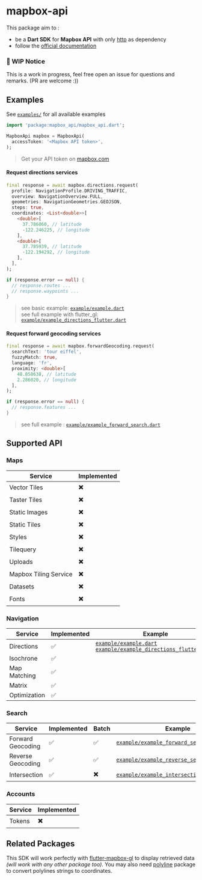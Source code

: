 # mapbox-api

This package aim to :
- be a **Dart SDK** for **Mapbox API** with only [http](https://github.com/dart-lang/http) as dependency
- follow the [official documentation](https://docs.mapbox.com/api/)

### :construction: WIP Notice

This is a work in progress, feel free open an issue for questions and remarks. (PR are welcome :))

## Examples

See [`examples/`](https://github.com/stafyniaksacha/mapbox-api/tree/master/example) for all available examples

```dart
import 'package:mapbox_api/mapbox_api.dart';

MapboxApi mapbox = MapboxApi(
  accessToken: '<Mapbox API token>',
);
```
> Get your API token on [mapbox.com](https://www.mapbox.com/)

#### Request directions services

```dart
final response = await mapbox.directions.request(
  profile: NavigationProfile.DRIVING_TRAFFIC,
  overview: NavigationOverview.FULL,
  geometries: NavigationGeometries.GEOJSON,
  steps: true,
  coordinates: <List<double>>[
    <double>[
      37.786060, // latitude
      -122.246225, // longitude
    ],
    <double>[
      37.785939, // latitude
      -122.194292, // longitude
    ],
  ],
);

if (response.error == null) {
  // response.routes ...
  // response.waypoints ...
}
```
> see basic example: [`example/example.dart`](https://github.com/stafyniaksacha/mapbox-api/blob/master/example/example.dart)  
> see full example with flutter_gl: [`example/example_directions_flutter.dart`](https://github.com/stafyniaksacha/mapbox-api/blob/master/example/example_directions_flutter.dart)

#### Request forward geocoding services

```dart
final response = await mapbox.forwardGeocoding.request(
  searchText: 'tour eiffel',
  fuzzyMatch: true,
  language: 'fr',
  proximity: <double>[
    48.858638, // latitude
    2.286020, // longitude
  ],
);

if (response.error == null) {
  // response.features ...
}
```
> see full example : [`example/example_forward_search.dart`](https://github.com/stafyniaksacha/mapbox-api/blob/master/example/example_forward_search.dart)

## Supported API

### Maps

| Service | Implemented |
| ------ | ------ |
| Vector Tiles | :heavy_multiplication_x: |
| Taster Tiles | :heavy_multiplication_x: |
| Static Images | :heavy_multiplication_x: |
| Static Tiles | :heavy_multiplication_x: |
| Styles | :heavy_multiplication_x: |
| Tilequery | :heavy_multiplication_x: |
| Uploads | :heavy_multiplication_x: |
| Mapbox Tiling Service | :heavy_multiplication_x: |
| Datasets | :heavy_multiplication_x: |
| Fonts | :heavy_multiplication_x: |

### Navigation

| Service | Implemented | Example |
| ------ | ------ | ------ |
| Directions | :white_check_mark:   | [`example/example.dart`](https://github.com/stafyniaksacha/mapbox-api/blob/master/example/example.dart) <br> [`example/example_directions_flutter.dart`](https://github.com/stafyniaksacha/mapbox-api/blob/master/example/example_directions_flutter.dart) |
| Isochrone | :white_check_mark:   |
| Map Matching | :white_check_mark:   |
| Matrix | :white_check_mark: |
| Optimization | :white_check_mark:   |

### Search

| Service | Implemented | Batch | Example |
| ------ | ------ | ------ | ------ |
| Forward Geocoding | :white_check_mark: | :white_check_mark: | [`example/example_forward_search.dart`](https://github.com/stafyniaksacha/mapbox-api/blob/master/example/example_forward_search.dart) |
| Reverse Geocoding | :white_check_mark: | :white_check_mark: | [`example/example_reverse_search.dart`](https://github.com/stafyniaksacha/mapbox-api/blob/master/example/example_reverse_search.dart) |
| Intersection | :white_check_mark: | :heavy_multiplication_x: | [`example/example_intersection_search.dart`](https://github.com/stafyniaksacha/mapbox-api/blob/master/example/example_intersection_search.dart) |

### Accounts

| Service | Implemented |
| ------ | ------ |
| Tokens | :heavy_multiplication_x: |


## Related Packages

This SDK will work perfectly with  [flutter-mapbox-gl](https://github.com/tobrun/flutter-mapbox-gl) to display retrieved data *(will work with any other package too)*.
You may also need [polyline](https://github.com/DartSociety/polyline.dart) package to convert polylines strings to coordinates.
